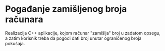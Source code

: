 # Pogađanje zamišljenog broja računara
Realizacija C++ aplikacije, kojom računar "zamišlja" broj u zadatom opsegu,
a zatim korisnik treba da pogodi dati broj unutar ograničenog broja pokušaja.
